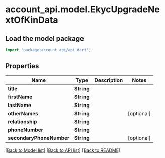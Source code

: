 # account_api.model.EkycUpgradeNextOfKinData

## Load the model package
```dart
import 'package:account_api/api.dart';
```

## Properties
Name | Type | Description | Notes
------------ | ------------- | ------------- | -------------
**title** | **String** |  | 
**firstName** | **String** |  | 
**lastName** | **String** |  | 
**otherNames** | **String** |  | [optional] 
**relationship** | **String** |  | 
**phoneNumber** | **String** |  | 
**secondaryPhoneNumber** | **String** |  | [optional] 

[[Back to Model list]](../README.md#documentation-for-models) [[Back to API list]](../README.md#documentation-for-api-endpoints) [[Back to README]](../README.md)


